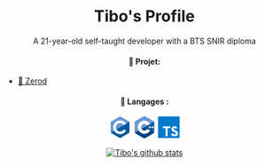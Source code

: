 <h1 align="center">  Tibo's Profile </h1> 
<div align="center">
<p>A 21-year-old self-taught developer with a BTS SNIR diploma</p>

<h4>🔭 Projet: </h4>

<div align="left">
<ul>
    <li><a href="https://github.com/zerod-rp">🐌 Zerod</a></li>
</ul>
</div>

<h4>🧠 Langages :</h4>
<p>
<a> <img src="https://raw.githubusercontent.com/devicons/devicon/master/icons/c/c-original.svg" alt="c" width="40" height="40"/> </a> 
<a> <img src="https://raw.githubusercontent.com/devicons/devicon/master/icons/cplusplus/cplusplus-original.svg" alt="cplusplus" width="40" height="40"/> </a>
<a> <img src="https://raw.githubusercontent.com/devicons/devicon/master/icons/typescript/typescript-original.svg" alt="typescript" width="40" height="40"/> </a>
</p>

[![Tibo's github stats](https://github-readme-stats-i20hs-projects.vercel.app/api?username=i20h)](https://github.com/anuraghazra/github-readme-stats)
</div>
